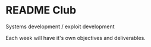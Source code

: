 # README Club

Systems development / exploit development

Each week will have it's own objectives and deliverables.
